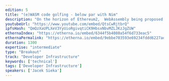 ```yaml
---
edition: 5
title: "(e)WASM code golfing - below par with Nim"
description: "On the horizon of Ethereum2,  WebAssembly being proposed for phase 2 execution. Just like with the EVM, we'll be paying for gas and storage, and thus it's important that you're able to use contract space efficiently.In this presentation, we'll go over the WASM pipeline from program code to assembly bytecode, looking step by step at:* where storage goes* tricks and techniques  to optimize for size, speed or both* how the compiler looks at and reasons about  your code* what tooling is available to help you!* how the choice of programming language might affect the efficiency of your codeFor our examples, we'll be using NimPlay - an easy to use smart contract development environment currently being researched at Status."
youtubeUrl: "https://www.youtube.com/embed/QtsCwRjtbrQ"
ipfsHash: "QmQzXaUPLXeV3YyUioRgivqtiCK9HbsxNbvMZLJKzJgZUW"
ethernaIndex: "https://etherna.io/embed/6344f5b4080a54f6d733eac5"
ethernaPermalink: "https://etherna.io/embed/9ebbe703593e69234fddd6227ae99fde060e175a7281e03a02fd2fab2399e0d6"
duration: 1300
expertise: "intermediate"
type: "Breakout"
track: "Developer Infrastructure"
keywords: ['technical']
tags: ['Developer Infrastructure']
speakers: ['Jacek Sieka']
---
```

